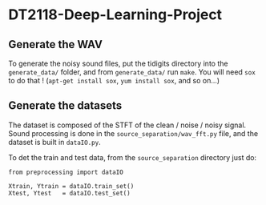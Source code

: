 # DT2118-Deep-Learning-Project


## Generate the WAV

To generate the noisy sound files, put the tidigits directory into the `generate_data/` folder, and from `generate_data/` run `make`.
You will need `sox` to do that ! (`apt-get install sox`, `yum install sox`, and so on...)

## Generate the datasets

The dataset is composed of the STFT of the clean / noise / noisy signal. 
Sound processing is done in the `source_separation/wav_fft.py` file, and the dataset is built in `dataIO.py`.

To det the train and test data, from the `source_separation` directory just do:
```
from preprocessing import dataIO

Xtrain, Ytrain = dataIO.train_set()
Xtest, Ytest   = dataIO.test_set()
```


